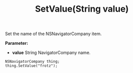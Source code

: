 ﻿---
uid: crmscript_ref_NSNavigatorCompany_SetValue
title: SetValue(String value)
intellisense: NSNavigatorCompany.SetValue
keywords: NSNavigatorCompany, SetValue
so.topic: reference
---

Set the name of the NSNavigatorCompany item.

**Parameter:** 
 - **value** String NavigatorCompany name.

```crmscript
NSNavigatorCompany thing;
thing.SetValue("frotz");
```

